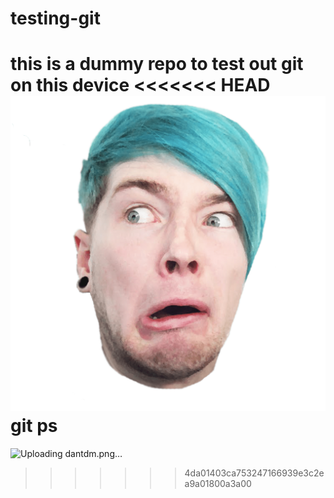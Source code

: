 # testing-git
this is a dummy repo to test out git on this device 
<<<<<<< HEAD
![dantdm](./dantdm.png) git ps
=======
![Uploading dantdm.png…]()
>>>>>>> 4da01403ca753247166939e3c2ea9a01800a3a00
